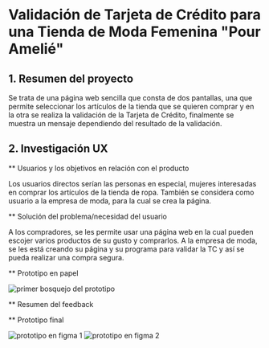 # Validación de Tarjeta de Crédito para una Tienda de Moda Femenina "Pour Amelié"

## 1. Resumen del proyecto

Se trata de una página web sencilla que consta de dos pantallas, una que permite seleccionar los artículos de la tienda que se quieren comprar y en la otra se realiza la validación de la Tarjeta de Crédito, finalmente se muestra un mensaje dependiendo del resultado de la validación.

## 2. Investigación UX

** Usuarios y los objetivos en relación con el producto

 Los usuarios directos serían las personas en especial, mujeres interesadas en comprar los artículos de la tienda de ropa. También se considera como usuario a la empresa de moda, para la cual se crea la página.

** Solución del problema/necesidad del usuario

 A los compradores, se les permite usar una página web en la cual pueden escojer varios productos de su gusto y comprarlos. A la empresa de moda, se les está creando su página y su programa para validar la TC y así se pueda realizar una compra segura.

** Prototipo en papel

![primer bosquejo del prototipo](bosquejo_CCV.jpg)

** Resumen del feedback

** Prototipo final

![prototipo en figma 1](pantalla1.PNG)
![prototipo en figma 2](pantalla2.PNG)



